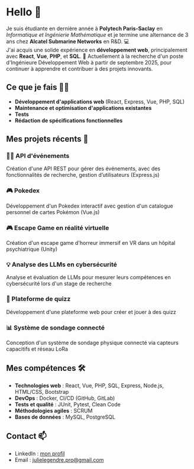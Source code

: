# Hello 👋

Je suis étudiante en dernière année à **Polytech Paris-Saclay** en *Informatique et Ingénierie Mathématique* et je termine une alternance de 3 ans chez **Alcatel Submarine Networks** en R&D. 💻  
J'ai acquis une solide expérience en **développement web**, principalement avec **React**, **Vue**, **PHP**, et **SQL**.
🎯 Actuellement à la recherche d'un poste d'Ingénieure Développement Web à partir de septembre 2025, pour continuer à apprendre et contribuer à des projets innovants.

## Ce que je fais 👩‍💻

- **Développement d'applications web** (React, Express, Vue, PHP, SQL)
- **Maintenance et optimisation d'applications existantes**
- **Tests** 
- **Rédaction de spécifications fonctionnelles**

## Mes projets récents 🌟

### 🧑‍💻 API d'événements
Création d'une API REST pour gérer des événements, avec des fonctionnalités de recherche, gestion d’utilisateurs (Express.js)

### 🎮 Pokedex
Développement d'un Pokedex interactif avec gestion d'un catalogue personnel de cartes Pokémon (Vue.js)

### 🎮 Escape Game en réalité virtuelle
Création d'un escape game d'horreur immersif en VR dans un hôpital psychiatrique (Unity)

### 💡 Analyse des LLMs en cybersécurité
Analyse et évaluation de LLMs pour mesurer leurs compétences en cybersécurité lors d'un stage de recherche

### 🧠 Plateforme de quizz
Développement d'une plateforme web pour créer et jouer à des quizz

### 📊 Système de sondage connecté
Conception d'un système de sondage physique connecté via capteurs capacitifs et réseau LoRa

## Mes compétences 🛠️

- **Technologies web** : React, Vue, PHP, SQL, Express, Node.js, HTML/CSS, Bootstrap
- **DevOps** : Docker, CI/CD (GitHub, GitLab)
- **Tests et qualité** : JUnit, Pytest, Clean Code
- **Méthodologies agiles** : SCRUM
- **Bases de données** : MySQL, PostgreSQL

## Contact 📫

- LinkedIn : [mon profil](https://www.linkedin.com/in/julie-legendre-dev/)
- Email : julielegendre.pro@gmail.com

